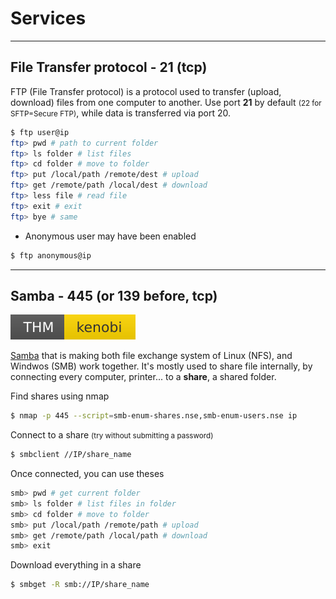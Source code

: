 # Services

<hr class="sr">

## File Transfer protocol - 21 (tcp)

<div class="row row-cols-md-2"><div>

FTP (File Transfer protocol) is a protocol used to transfer (upload, download) files from one computer to another. Use port **21** by default <small>(22 for SFTP=Secure FTP)</small>, while data is transferred via port 20.

```bash
$ ftp user@ip
ftp> pwd # path to current folder
ftp> ls folder # list files
ftp> cd folder # move to folder
ftp> put /local/path /remote/dest # upload
ftp> get /remote/path /local/dest # download
ftp> less file # read file
ftp> exit # exit
ftp> bye # same
```
</div><div>

* Anonymous user may have been enabled

```bash
$ ftp anonymous@ip
```
</div></div>

<hr class="sl">

## Samba - 445 (or 139 before, tcp)

[![kenobi](../_badges/kenobi.svg)](https://tryhackme.com/room/kenobi)

<div class="row row-cols-md-2"><div>

[Samba](https://www.samba.org/) that is making both file exchange system of Linux (NFS), and Windwos (SMB) work together. It's mostly used to share file internally, by connecting every computer, printer... to a **share**, a shared folder.

Find shares using nmap

```bash
$ nmap -p 445 --script=smb-enum-shares.nse,smb-enum-users.nse ip
```

Connect to a share <small>(try without submitting a password)</small>

```bash
$ smbclient //IP/share_name
```
</div><div>
Once connected, you can use theses

```bash
smb> pwd # get current folder
smb> ls folder # list files in folder
smb> cd folder # move to folder
smb> put /local/path /remote/path # upload
smb> get /remote/path /local/path # download
smb> exit
```

Download everything in a share

```bash
$ smbget -R smb://IP/share_name
```
</div></div>